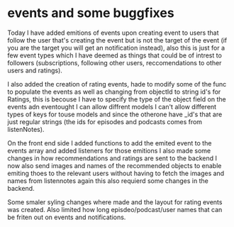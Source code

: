 # events and some buggfixes

Today I have added emitions of events upon creating event to users that follow the user that's creating the event but is not the target of the event (if you are the target you will get an notification instead), also this is just for a few event types which I have deemed as things that could be of intrest to followers (subscriptions, following other users, reccomendations to other users and ratings).

I also added the creation of rating events, hade to modify some of the func to populate the events as well as changing from objectId to string id's for Ratings, this is becouse I have to specify the type of the object field on the events adn eventought I can allow diffrent models I can't allow different types of keys for touse models and since the otherone have _id's that are just regular strings (the ids for episodes and podcasts comes from listenNotes).

On the front end side I added functions to add the emited event to the events array and added listeners for those emitions I also made some changes in how recommendations and ratings are sent to the backend I now also send images and names of the recommended objects to enable emiting thoes to the relevant users without having to fetch the images and names from listennotes again this also requierd some changes in the backend.

Some smaler syling changes where made and the layout for rating events was created. Also limited how long episdeo/podcast/user names that can be friten out on events and notifications.